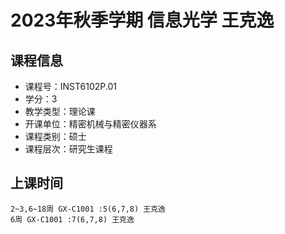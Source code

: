 # 2023年秋季学期 信息光学 王克逸






## 课程信息

- 课程号：INST6102P.01
- 学分：3
- 教学类型：理论课
- 开课单位：精密机械与精密仪器系
- 课程类别：硕士
- 课程层次：研究生课程

## 上课时间

```
2~3,6~18周 GX-C1001 :5(6,7,8) 王克逸
6周 GX-C1001 :7(6,7,8) 王克逸
```

